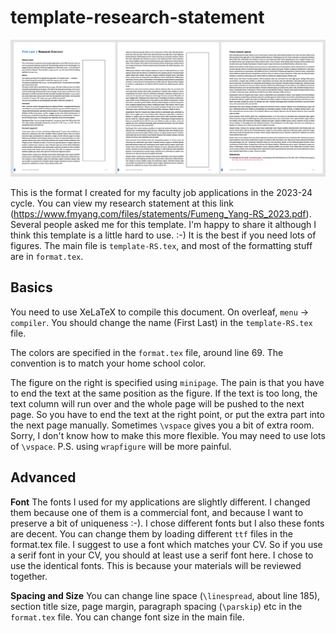# template-research-statement

![Preview](preview.png)

This is the format I created for my faculty job applications in the 2023-24 cycle. You can view my research statement at this link (https://www.fmyang.com/files/statements/Fumeng_Yang-RS_2023.pdf). Several people asked me for this template. I'm happy to share it although I think this template is a little hard to use. :-) It is the best if you need lots of figures. The main file is `template-RS.tex`, and most of the formatting stuff are in `format.tex`.

## Basics

You need to use XeLaTeX to compile this document. On overleaf, `menu` → `compiler`. You should change the name (First Last) in the `template-RS.tex` file.

The colors are specified in the `format.tex` file, around line 69. The convention is to match your home school color.

The figure on the right is specified using `minipage`. The pain is that you have to end the text at the same position as the figure. If the text is too long, the text column will run over and the whole page will be pushed to the next page. So you have to end the text at the right point, or put the extra part into the next page manually. Sometimes `\vspace` gives you a bit of extra room. Sorry, I don't know how to make this more flexible. You may need to use lots of `\vspace`. P.S. using `wrapfigure` will be more painful.

## Advanced

**Font** The fonts I used for my applications are slightly different. I changed them because one of them is a commercial font, and because I want to preserve a bit of uniqueness :-). I chose different fonts but I also these fonts are decent. You can change them by loading different `ttf` files in the format.tex file. I suggest to use a font which matches your CV. So if you use a serif font in your CV, you should at least use a serif font here. I chose to use the identical fonts. This is because your materials will be reviewed together.

**Spacing and Size** You can change line space (`\linespread`, about line 185), section title size, page margin, paragraph spacing (`\parskip`) etc in the `format.tex` file. You can change font size in the main file.
